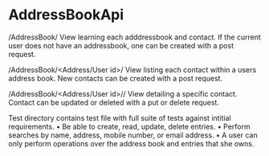 # AddressBookApi


/AddressBook/
View learning each adddressbook and contact. If the current user does not have an addressbook, one can be created with a post request.

/AddressBook/<Address/User id>/
View listing each contact within a users address book. New contacts can be created with a post request.

/AddressBook/<Address/User id>/<contact id>/
View detailing a specific contact. Contact can be updated or deleted with a put or delete request.

Test directory contains test file with full suite of tests against intitial requirements.
•	Be able to create, read, update, delete entries.
•	Perform searches by name, address, mobile number, or email address.
•	A user can only perform operations over the address book and entries that she owns.




